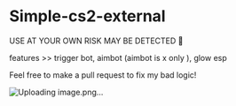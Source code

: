 # Simple-cs2-external

USE AT YOUR OWN RISK MAY BE DETECTED 🔴

features >> trigger bot, aimbot (aimbot is x only ), glow esp

Feel free to make a pull request to fix my bad logic!

![Uploading image.png…]()
